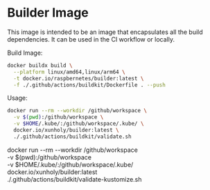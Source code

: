 # Builder Image

This image is intended to be an image that encapsulates all the build dependencies. It can be used in the CI workflow or locally.

Build Image:

```bash
docker buildx build \
  --platform linux/amd64,linux/arm64 \
  -t docker.io/raspbernetes/builder:latest \
  -f ./.github/actions/buildkit/Dockerfile . --push
```

Usage:

```bash
docker run --rm --workdir /github/workspace \
  -v $(pwd):/github/workspace \
  -v $HOME/.kube/:/github/workspace/.kube/ \
  docker.io/xunholy/builder:latest \
  ./.github/actions/buildkit/validate.sh
```

docker run --rm --workdir /github/workspace \
 -v $(pwd):/github/workspace \
 -v $HOME/.kube/:/github/workspace/.kube/ \
 docker.io/xunholy/builder:latest \
 ./.github/actions/buildkit/validate-kustomize.sh
